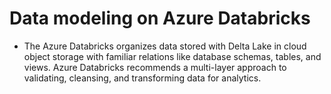 # Data modeling on Azure Databricks

- The Azure Databricks organizes data stored with Delta Lake in cloud object storage with familiar relations like database schemas, tables, and views. Azure Databricks recommends a multi-layer approach to validating, cleansing, and transforming data for analytics.
